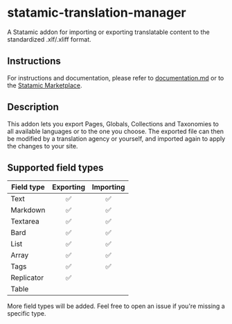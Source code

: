 # statamic-translation-manager
A Statamic addon for importing or exporting translatable content to the standardized .xlf/.xliff format.

## Instructions
For instructions and documentation, please refer to [documentation.md](DOCUMENTATION.md) or to the [Statamic Marketplace](https://statamic.com/marketplace/addons/translation-manager).

## Description
This addon lets you export Pages, Globals, Collections and Taxonomies to all available languages or to the one you choose. 
The exported file can then be modified by a translation agency or yourself, and imported again to apply the changes to your site.

## Supported field types
| Field type    | Exporting  | Importing  |
| ------------- |:----------:|:----------:
| Text          | ✅         | ✅         |
| Markdown      | ✅         | ✅         |
| Textarea      | ✅         | ✅         |
| Bard          | ✅         | ✅         |
| List          | ✅         | ✅         |
| Array         | ✅         | ✅         |
| Tags          | ✅         | ✅         |
| Replicator    | ✅         |            |
| Table         |            |            |

More field types will be added. Feel free to open an issue if you're missing a specific type.